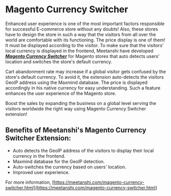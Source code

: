 # Magento Currency Switcher

Enhanced user experience is one of the most important factors responsible for successful E-commerce store without any doubts! Also, these stores have to design the store in such a way that the visitors from all over the world are comfortable with its functioning. The price display is one of them! It must be displayed according to the visitor. To make sure that the visitors' local currency is displayed in the frontend, Meetanshi have developed [***Magento Currency Switcher***](https://meetanshi.com/magento-currency-switcher.html) for Magento stores that auto detects users' location and switches the store's default currency.

Cart abandonment rate may increase if a global visitor gets confused by the store's default currency. To avoid it, the extension auto-detects the visitors GeoIP address using the Maxmind database. The price is displayed accordingly in his native currency for easy understanding. Such a feature enhances the user experience of the Magento store.

Boost the sales by expanding the business on a global level serving the visitors worldwide the right way using Magento Currency Switcher extension!

## Benefits of Meetanshi's Magento Currency Switcher Extension:
* Auto detects the GeoIP address of the visitors to display their local currency in the frontend.
* Maxmind database for the GeoIP detection.
* Auto-switches the currency based on users' location.
* Improved user experience.

For more information, [https://meetanshi.com/magento-currency-switcher.html](https://meetanshi.com/magento-currency-switcher.html)